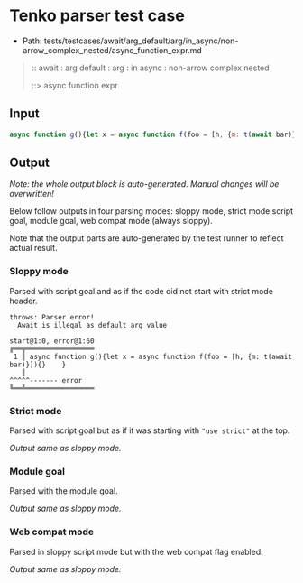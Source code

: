 # Tenko parser test case

- Path: tests/testcases/await/arg_default/arg/in_async/non-arrow_complex_nested/async_function_expr.md

> :: await : arg default : arg : in async : non-arrow complex nested
>
> ::> async function expr

## Input

`````js
async function g(){let x = async function f(foo = [h, {m: t(await bar)}]){}    }
`````

## Output

_Note: the whole output block is auto-generated. Manual changes will be overwritten!_

Below follow outputs in four parsing modes: sloppy mode, strict mode script goal, module goal, web compat mode (always sloppy).

Note that the output parts are auto-generated by the test runner to reflect actual result.

### Sloppy mode

Parsed with script goal and as if the code did not start with strict mode header.

`````
throws: Parser error!
  Await is illegal as default arg value

start@1:0, error@1:60
╔══╦═════════════════
 1 ║ async function g(){let x = async function f(foo = [h, {m: t(await bar)}]){}    }
   ║                                                             ^^^^^------- error
╚══╩═════════════════

`````

### Strict mode

Parsed with script goal but as if it was starting with `"use strict"` at the top.

_Output same as sloppy mode._

### Module goal

Parsed with the module goal.

_Output same as sloppy mode._

### Web compat mode

Parsed in sloppy script mode but with the web compat flag enabled.

_Output same as sloppy mode._
